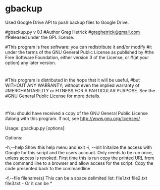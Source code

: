 gbackup
=======

Used Google Drive API to push backup files to Google Drive.


#gbackup.py v 0.1
#Author Greg Hetrick
#greghetrick@gmail.com
#Released under the GPL license.

#This program is free software: you can redistribute it and/or modify
#it under the terms of the GNU General Public License as published by
#the Free Software Foundation, either version 3 of the License, or
#(at your option) any later version.
#
#This program is distributed in the hope that it will be useful,
#but WITHOUT ANY WARRANTY; without even the implied warranty of
#MERCHANTABILITY or FITNESS FOR A PARTICULAR PURPOSE.  See the
#GNU General Public License for more details.
#
#You should have received a copy of the GNU General Public License
#along with this program.  If not, see <http://www.gnu.org/licenses/>

Usage: gbackup.py [options]

Options:

-h,--help               Show this help menu and exit
-i, --init              Initalize the access with Google for this script and the users account.
                        Only needs to be run once, unless access is revoked.
                        First time this is run copy the printed URL from the command line to a browser and
                        allow access for the script. Copy the code presented back to the commandline

-f,--file filename(s)   This can be a space delimited list: file1.txt file2.txt file3.txt - Or it can be *

